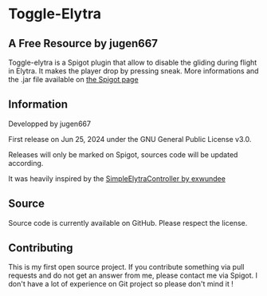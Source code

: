 # Toggle-Elytra
## A Free Resource by jugen667
Toggle-elytra is a Spigot plugin that allow to disable the gliding during flight in Elytra. It makes the player drop by pressing sneak.
More informations and the .jar file available on [the Spigot page](https://www.spigotmc.org/resources/toggle-elytra.117600/)

## Information
Developped by jugen667

First release on Jun 25, 2024 under the GNU General Public License v3.0.

Releases will only be marked on Spigot, sources code will be updated according.

It was heavily inspired by the [SimpleElytraController by exwundee](https://github.com/exwundee/SimpleElytraControl) 


## Source
Source code is currently available on GitHub. Please respect the license.

## Contributing
This is my first open source project. If you contribute something via pull requests and do not get an answer from me, please contact me via Spigot. I don't have a lot of experience on Git project so please don't mind it !
